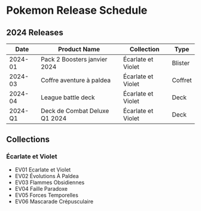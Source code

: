 # Pokemon Release Schedule

## 2024 Releases
| Date | Product Name | Collection | Type |
|------|--------------|------------|------|
| 2024-01 | Pack 2 Boosters janvier 2024 | Écarlate et Violet | Blister |
| 2024-03 | Coffre aventure à paldea | Écarlate et Violet | Coffret |
| 2024-04 | League battle deck | Écarlate et Violet | Deck |
| 2024-Q1 | Deck de Combat Deluxe Q1 2024 | Écarlate et Violet | Deck |

## Collections
### Écarlate et Violet
- EV01 Ecarlate et Violet
- EV02 Évolutions À Paldea
- EV03 Flammes Obsidiennes
- EV04 Faille Paradoxe
- EV05 Forces Temporelles
- EV06 Mascarade Crépusculaire 